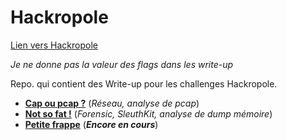 # Hackropole
[Lien vers Hackropole](https://hackropole.fr/fr/)  

*Je ne donne pas la valeur des flags dans les write-up*

Repo. qui contient des Write-up pour les challenges Hackropole.  
* [**Cap ou pcap ?**](https://github.com/kiso6/hackropole/tree/main/cap_ou_pcap) (_Réseau, analyse de pcap_)  
* [**Not so fat !**](https://github.com/kiso6/hackropole/tree/main/not_so_fat) (_Forensic, SleuthKit, analyse de dump mémoire_)
* [**Petite frappe**](https://github.com/kiso6/hackropole/tree/main/petite_frappe) (_**Encore en cours**_)

